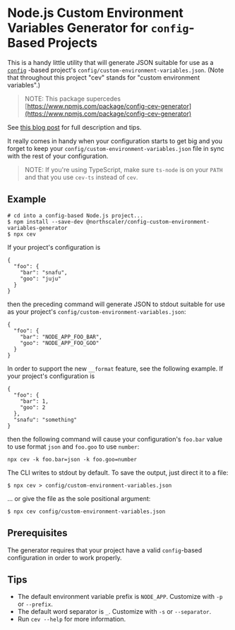 # Node.js Custom Environment Variables Generator for `config`-Based Projects

This is a handy little utility that will generate JSON suitable for use as a [`config`](https://www.npmjs.com/package/config) -based project's `config/custom-environment-variables.json`.  (Note that throughout this project "cev" stands for "custom environment variables".)

> NOTE: This package supercedes [https://www.npmjs.com/package/config-cev-generator](https://www.npmjs.com/package/config-cev-generator)

See [this blog post](http://www.scispike.com/blog/get-rid-of-node-js-config-grunt-work) for full description and tips.

It really comes in handy when your configuration starts to get big and you forget to keep
your `config/custom-environment-variables.json` file in sync with the rest of your configuration.

> NOTE: If you're using TypeScript, make sure `ts-node` is on your `PATH` and that you use `cev-ts` instead of `cev`.

## Example
```
# cd into a config-based Node.js project...
$ npm install --save-dev @northscaler/config-custom-environment-variables-generator
$ npx cev
```
If your project's configuration is
```
{
  "foo": {
    "bar": "snafu",
    "goo": "juju"
  }
}
```
then the preceding command will generate JSON to stdout suitable for use as your project's `config/custom-environment-variables.json`:
```
{
  "foo": {
    "bar": "NODE_APP_FOO_BAR",
    "goo": "NODE_APP_FOO_GOO"
  }
}
```

In order to support the new `__format` feature, see the following example.
If your project's configuration is
```
{
  "foo": {
    "bar": 1,
    "goo": 2
  },
  "snafu": "something"
}
```
then the following command will cause your configuration's `foo.bar` value to use format `json` and `foo.goo` to use `number`:
```
npx cev -k foo.bar=json -k foo.goo=number
```

The CLI writes to stdout by default.
To save the output, just direct it to a file:

`$ npx cev > config/custom-environment-variables.json`

... or give the file as the sole positional argument:

`$ npx cev config/custom-environment-variables.json`

## Prerequisites

The generator requires that your project have a valid `config`-based configuration in order to work properly.

## Tips
 - The default environment variable prefix is `NODE_APP`.  Customize with `-p` or `--prefix`.
 - The default word separator is `_`.  Customize with `-s` or `--separator`.
 - Run `cev --help` for more information.
